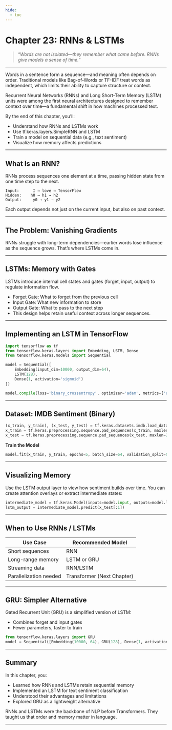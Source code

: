 ```yaml
---
hide:
  - toc
---
```


# Chapter 23: RNNs & LSTMs

> “*Words are not isolated—they remember what came before. RNNs give models a sense of time.*”

---

Words in a sentence form a sequence—and meaning often depends on order. Traditional models like Bag-of-Words or TF-IDF treat words as independent, which limits their ability to capture structure or context.

Recurrent Neural Networks (RNNs) and Long Short-Term Memory (LSTM) units were among the first neural architectures designed to remember context over time—a fundamental shift in how machines processed text.

By the end of this chapter, you’ll:

- Understand how RNNs and LSTMs work  
- Use tf.keras.layers.SimpleRNN and LSTM  
- Train a model on sequential data (e.g., text sentiment)  
- Visualize how memory affects predictions

---

## What Is an RNN?

RNNs process sequences one element at a time, passing hidden state from one time step to the next.
```text
Input:      I → love → TensorFlow
Hidden:    h0 → h1 → h2
Output:     y0 → y1 → y2
```
Each output depends not just on the current input, but also on past context.

---

## The Problem: Vanishing Gradients

RNNs struggle with long-term dependencies—earlier words lose influence as the sequence grows. That’s where LSTMs come in.

---

## LSTMs: Memory with Gates

LSTMs introduce internal cell states and gates (forget, input, output) to regulate information flow.

- Forget Gate: What to forget from the previous cell  
- Input Gate: What new information to store  
- Output Gate: What to pass to the next step  
- This design helps retain useful context across longer sequences.

---

## Implementing an LSTM in TensorFlow

```python
import tensorflow as tf
from tensorflow.keras.layers import Embedding, LSTM, Dense
from tensorflow.keras.models import Sequential

model = Sequential([
    Embedding(input_dim=10000, output_dim=64),
    LSTM(128),
    Dense(1, activation='sigmoid')
])

model.compile(loss='binary_crossentropy', optimizer='adam', metrics=['accuracy'])
```

---

## Dataset: IMDB Sentiment (Binary)

```python
(x_train, y_train), (x_test, y_test) = tf.keras.datasets.imdb.load_data(num_words=10000)
x_train = tf.keras.preprocessing.sequence.pad_sequences(x_train, maxlen=200)
x_test = tf.keras.preprocessing.sequence.pad_sequences(x_test, maxlen=200)
```

**Train the Model**
```python
model.fit(x_train, y_train, epochs=5, batch_size=64, validation_split=0.2)
```

---

## Visualizing Memory

Use the LSTM output layer to view how sentiment builds over time. You can create attention overlays or extract intermediate states:
```python
intermediate_model = tf.keras.Model(inputs=model.input, outputs=model.layers[1].output)
lstm_output = intermediate_model.predict(x_test[:1])
```

---

## When to Use RNNs / LSTMs

|Use Case	                |Recommended Model             |
|---------------------------|------------------------------|
|Short sequences	        |RNN                           |
|Long-range memory	        |LSTM or GRU                   |
|Streaming data	            |RNN/LSTM                      |
|Parallelization needed	    |Transformer (Next Chapter)    |

---

## GRU: Simpler Alternative
Gated Recurrent Unit (GRU) is a simplified version of LSTM:

- Combines forget and input gates  
- Fewer parameters, faster to train

```python
from tensorflow.keras.layers import GRU
model = Sequential([Embedding(10000, 64), GRU(128), Dense(1, activation='sigmoid')])
```

---

## Summary

In this chapter, you:

- Learned how RNNs and LSTMs retain sequential memory  
- Implemented an LSTM for text sentiment classification  
- Understood their advantages and limitations  
- Explored GRU as a lightweight alternative

RNNs and LSTMs were the backbone of NLP before Transformers. They taught us that order and memory matter in language.

---



